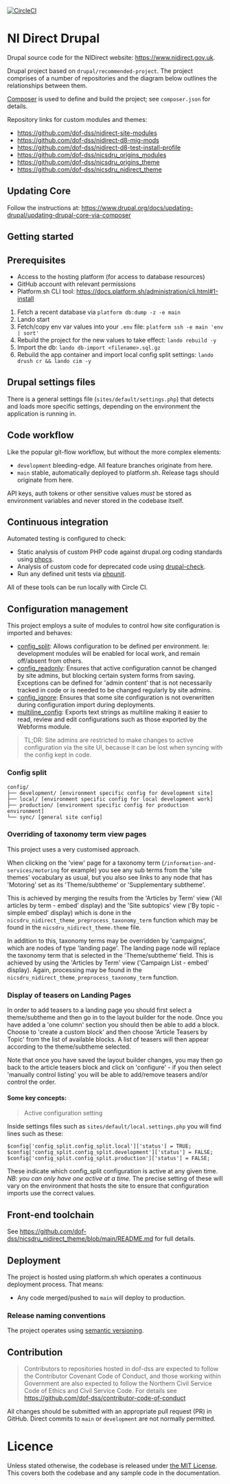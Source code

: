 [![CircleCI](https://circleci.com/gh/dof-dss/nidirect-drupal.svg?style=svg)](https://circleci.com/gh/dof-dss/nidirect-drupal)

# NI Direct Drupal

Drupal source code for the NIDirect website: https://www.nidirect.gov.uk.

Drupal project based on `drupal/recommended-project`. The project comprises of a number of repositories and the diagram below outlines the relationships between them.

[Composer](https://getcomposer.org/) is used to define and build the project; see `composer.json` for details.

Repository links for custom modules and themes:

- https://github.com/dof-dss/nidirect-site-modules
- https://github.com/dof-dss/nidirect-d8-mig-mods
- https://github.com/dof-dss/nidirect-d8-test-install-profile
- https://github.com/dof-dss/nicsdru_origins_modules
- https://github.com/dof-dss/nicsdru_origins_theme
- https://github.com/dof-dss/nicsdru_nidirect_theme

## Updating Core

Follow the instructions at: https://www.drupal.org/docs/updating-drupal/updating-drupal-core-via-composer

## Getting started

## Prerequisites

- Access to the hosting platform (for access to database resources)
- GitHub account with relevant permissions
- Platform.sh CLI tool: https://docs.platform.sh/administration/cli.html#1-install

1. Fetch a recent database via `platform db:dump -z -e main`
2. Lando start
3. Fetch/copy env var values into your `.env` file: `platform ssh -e main 'env | sort'`
4. Rebuild the project for the new values to take effect: `lando rebuild -y`
5. Import the db: `lando db-import <filename>.sql.gz`
6. Rebuild the app container and import local config split settings: `lando drush cr && lando cim -y`

## Drupal settings files

There is a general settings file (`sites/default/settings.php`) that detects and loads more specific settings, depending
on the environment the application is running in.

## Code workflow

Like the popular git-flow workflow, but without the more complex elements:

- `development` bleeding-edge. All feature branches originate from here.
- `main` stable, automatically deployed to platform.sh. Release tags should originate from here.

API keys, auth tokens or other sensitive values *must* be stored as environment variables and never stored in the codebase itself.

## Continuous integration

Automated testing is configured to check:

- Static analysis of custom PHP code against drupal.org coding standards using [phpcs](https://github.com/squizlabs/PHP_CodeSniffer).
- Analysis of custom code for deprecated code using [drupal-check](https://github.com/mglaman/drupal-check).
- Run any defined unit tests via [phpunit](https://phpunit.de/).

All of these tools can be run locally with Circle CI.

## Configuration management

This project employs a suite of modules to control how site configuration is imported and behaves:

- [config_split](https://www.drupal.org/project/config_split): Allows configuration to be defined per environment. Ie: development modules will be enabled for local work, and remain off/absent from others.
- [config_readonly](https://www.drupal.org/project/config_readonly): Ensures that active configuration cannot be changed by site admins, but blocking certain system forms from saving. Exceptions can be defined for 'admin content' that is not necessarily tracked in code or is needed to be changed regularly by site admins.
- [config_ignore](https://www.drupal.org/project/config_ignore): Ensures that some site configuration is not overwritten during configuration import during deployments.
- [multiline_config](https://www.drupal.org/project/multiline_config): Exports text strings as multiline making it easier to read, review and edit configurations such as those exported by the Webforms module.

> TL;DR: Site admins are restricted to make changes to active configuration via the site UI, because it can be lost when syncing with the config kept in code.

### Config split

```
config/
├── development/ [environment specific config for development site]
├── local/ [environment specific config for local development work]
├── production/ [environment specific config for production environment]
└── sync/ [general site config]
```

### Overriding of taxonomy term view pages

This project uses a very customised approach.

When clicking on the 'view' page for a taxonomy term (`/information-and-services/motoring` for example) you see any sub terms from the
'site themes' vocabulary as usual, but you also see links to any node that has 'Motoring' set as its 'Theme/subtheme' or 'Supplementary subtheme'.

This is achieved by merging the results from the 'Articles by Term' view ('All articles by term - embed' display) and the 'Site subtopics' view
('By topic - simple embed' display) which is done in the `nicsdru_nidirect_theme_preprocess_taxonomy_term` function which may be found in the
`nicsdru_nidirect_theme.theme` file.

In addition to this, taxonomy terms may be overridden by 'campaigns', which are nodes of type 'landing page'. The landing page node will replace the taxonomy term that is
selected in the 'Theme/subtheme' field. This is achieved by using the 'Articles by Term' view ('Campaign List - embed' display). Again, processing may be found in the
`nicsdru_nidirect_theme_preprocess_taxonomy_term` function.

### Display of teasers on Landing Pages

In order to add teasers to a landing page you should first select a theme/subtheme and then go in to the layout builder for the node. Once you have added a 'one column' section
you should then be able to add a block. Choose to 'create a custom block' and then choose 'Article Teasers by Topic' from the list of available blocks. A list of teasers will
then appear according to the theme/subtheme selected.

Note that once you have saved the layout builder changes, you may then go back to the article teasers block and click on 'configure' - if you then select 'manually control listing'
you will be able to add/remove teasers and/or control the order.

#### Some key concepts:

> Active configuration setting

Inside settings files such as `sites/default/local.settings.php` you will find lines such as these:

```
$config['config_split.config_split.local']['status'] = TRUE;
$config['config_split.config_split.development']['status'] = FALSE;
$config['config_split.config_split.production']['status'] = FALSE;
```

These indicate which config_split configuration is active at any given time. *NB: you can only have one active at a time.* The precise setting of these will vary on the environment that hosts the site to ensure that configuration imports use the correct values.

## Front-end toolchain

See https://github.com/dof-dss/nicsdru_nidirect_theme/blob/main/README.md for full details.

## Deployment

The project is hosted using platform.sh which operates a continuous deployment process. That means:

- Any code merged/pushed to `main` will deploy to production.

### Release naming conventions

The project operates using [semantic versioning](https://semver.org/).

## Contribution

> Contributors to repositories hosted in dof-dss are expected to follow the Contributor Covenant Code of Conduct, and those working within Government are also expected to follow the Northern Civil Service Code of Ethics and Civil Service Code. For details see https://github.com/dof-dss/contributor-code-of-conduct

All changes should be submitted with an appropriate pull request (PR) in GitHub. Direct commits to `main` or `development` are not normally permitted.

# Licence
Unless stated otherwise, the codebase is released under [the MIT License](http://www.opensource.org/licenses/mit-license.php). This covers both the codebase and any sample code in the documentation.
